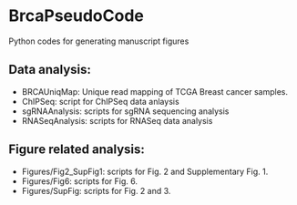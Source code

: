 # BrcaPseudoCode
Python codes for generating manuscript figures

## Data analysis:
- BRCAUniqMap: Unique read mapping of TCGA Breast cancer samples.
- ChIPSeq: script for ChIPSeq data anlaysis
- sgRNAAnalysis: scripts for sgRNA sequencing analysis
- RNASeqAnalysis: scripts for RNASeq data analysis

## Figure related analysis:
- Figures/Fig2_SupFig1: scripts for Fig. 2 and Supplementary Fig. 1.
- Figures/Fig6: scripts for Fig. 6.
- Figures/SupFig: scripts for Fig. 2 and 3.
